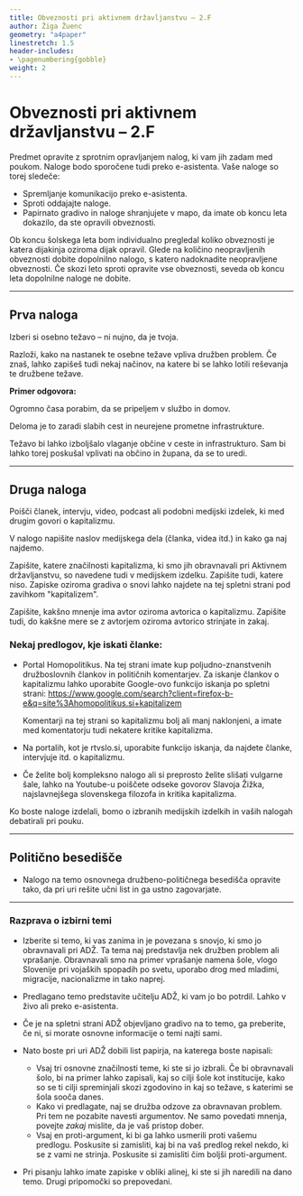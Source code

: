 ```yaml
---
title: Obveznosti pri aktivnem državljanstvu – 2.F
author: Žiga Žuenc
geometry: "a4paper"
linestretch: 1.5
header-includes:
- \pagenumbering{gobble}
weight: 2
---
```


# Obveznosti pri aktivnem državljanstvu – 2.F

Predmet opravite z sprotnim opravljanjem nalog, ki vam jih zadam med poukom. Naloge bodo sporočene tudi preko e-asistenta. Vaše naloge so torej sledeče:

- Spremljanje komunikacijo preko e-asistenta.
- Sproti oddajajte naloge.
- Papirnato gradivo in naloge shranjujete v mapo, da imate ob koncu leta dokazilo, da ste opravili obveznosti.

Ob koncu šolskega leta bom individualno pregledal koliko obveznosti je katera dijakinja oziroma dijak opravil. Glede na količino neopravljenih obveznosti dobite dopolnilno nalogo, s katero nadoknadite neopravljene obveznosti. Če skozi leto sproti opravite vse obveznosti, seveda ob koncu leta dopolnilne naloge ne dobite.

---

## Prva naloga

Izberi si osebno težavo – ni nujno, da je tvoja.

Razloži, kako na nastanek te osebne težave vpliva družben problem. Če znaš, lahko zapišeš tudi nekaj načinov, na katere bi se lahko lotili reševanja te družbene težave.

**Primer odgovora:**

Ogromno časa porabim, da se pripeljem v službo in domov. 

Deloma je to zaradi slabih cest in neurejene prometne infrastrukture.

Težavo bi lahko izboljšalo vlaganje občine v ceste in infrastrukturo. Sam bi lahko torej poskušal vplivati na občino in župana, da se to uredi.

---

## Druga naloga

Poišči članek, intervju, video, podcast ali podobni medijski izdelek, ki med drugim govori o kapitalizmu. 

V nalogo napišite naslov medijskega dela (članka, videa itd.) in kako ga naj najdemo.

Zapišite, katere značilnosti kapitalizma, ki smo jih obravnavali pri Aktivnem državljanstvu, so navedene tudi v medijskem izdelku. Zapišite tudi, katere niso. Zapiske oziroma gradiva o snovi lahko najdete na tej spletni strani pod zavihkom "kapitalizem".

Zapišite, kakšno mnenje ima avtor oziroma avtorica o kapitalizmu. Zapišite tudi, do kakšne mere se z avtorjem oziroma avtorico strinjate in zakaj.

### Nekaj predlogov, kje iskati članke:

- Portal Homopolitikus. Na tej strani imate kup poljudno-znanstvenih družboslovnih člankov in političnih komentarjev. Za iskanje člankov o kapitalizmu lahko uporabite Google-ovo funkcijo iskanja po spletni strani: https://www.google.com/search?client=firefox-b-e&q=site%3Ahomopolitikus.si+kapitalizem

    Komentarji na tej strani so kapitalizmu bolj ali manj naklonjeni, a imate med komentatorju tudi nekatere kritike kapitalizma.

- Na portalih, kot je rtvslo.si, uporabite funkcijo iskanja, da najdete članke, intervjuje itd. o kapitalizmu.

- Če želite bolj kompleksno nalogo ali si preprosto želite slišati vulgarne šale, lahko na Youtube-u poiščete odseke govorov Slavoja Žižka, najslavnejšega slovenskega filozofa in kritika kapitalizma.

Ko boste naloge izdelali, bomo o izbranih medijskih izdelkih in vaših nalogah debatirali pri pouku.

---

## Politično besedišče

- Nalogo na temo osnovnega družbeno-političnega besedišča opravite tako, da pri uri rešite učni list in ga ustno zagovarjate.

---

### Razprava o izbirni temi

- Izberite si temo, ki vas zanima in je povezana s snovjo, ki smo jo obravnavali pri ADŽ. Ta tema naj predstavlja nek družben problem ali vprašanje. Obravnavali smo na primer vprašanje namena šole, vlogo Slovenije pri vojaških spopadih po svetu, uporabo drog med mladimi, migracije, nacionalizme in tako naprej. 

- Predlagano temo predstavite učitelju ADŽ, ki vam jo bo potrdil. Lahko v živo ali preko e-asistenta.

- Če je na spletni strani ADŽ objevljano gradivo na to temo, ga preberite, če ni, si morate osnovne informacije o temi najti sami.

- Nato boste pri uri ADŽ dobili list papirja, na katerega boste napisali:
    - Vsaj tri osnovne značilnosti teme, ki ste si jo izbrali. Če bi obravnavali šolo, bi na primer lahko zapisali, kaj so cilji šole kot institucije, kako so se ti cilji spreminjali skozi zgodovino in kaj so težave, s katerimi se šola sooča danes.
    - Kako vi predlagate, naj se družba odzove za obravnavan problem. Pri tem ne pozabite navesti argumentov. Ne samo povedati mnenja, povejte *zakaj* mislite, da je vaš pristop dober.
    - Vsaj en proti-argument, ki bi ga lahko usmerili proti vašemu predlogu. Poskusite si zamisliti, kaj bi na vaš predlog rekel nekdo, ki se z vami ne strinja. Poskusite si zamisliti čim boljši proti-argument.

- Pri pisanju lahko imate zapiske v obliki alinej, ki ste si jih naredili na dano temo. Drugi pripomočki so prepovedani.
